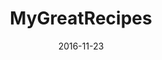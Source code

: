 ---
layout: site
title: "MyGreatRecipes"
date: 2016-11-23
categories: [community]
version: 1.5.3
major: 1
minor: 5
patch: 3
slug: mygreatrecipes
link: https://www.mygreatrecipes.com/
submitter: lpolepeddi
permalink: /sites/:slug
---